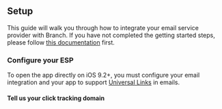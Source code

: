 ## Setup

This guide will walk you through how to integrate your email service provider with Branch. If you have not completed the getting started steps, please follow [this documentation](/pages/emails/get-started) first.

### Configure your ESP

To open the app directly on iOS 9.2+, you must configure your email integration and your app to support [Universal Links](/pages/deep-linking/universal-links/) in emails.

#### Tell us your click tracking domain
